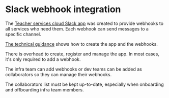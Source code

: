 # Slack webhook integration

The [Teacher services cloud Slack app](https://api.slack.com/apps/A05Q1UNM3U2) was created to provide webhooks to all services who need them. Each webhook can send messages to a specific channel.

[The technical guidance](https://technical-guidance.education.gov.uk/infrastructure/monitoring/slack/) shows how to create the app and the webhooks.

There is overhead to create, register and manage the app. In most cases, it's only required to add a webhook.

The infra team can add webhooks or dev teams can be added as collaborators so they can manage their webhooks.

The collaborators list must be kept up-to-date, especially when onboarding and offboarding infra team members.
